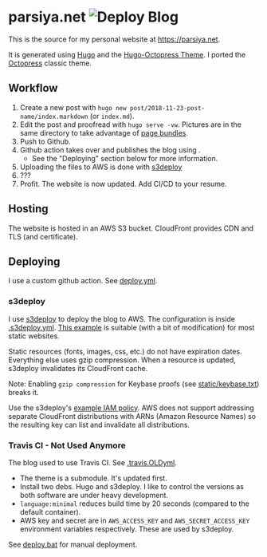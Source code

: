 # parsiya.net ![Deploy Blog](https://github.com/parsiya/parsiya.net/workflows/Deploy%20Blog/badge.svg)
This is the source for my personal website at https://parsiya.net.

It is generated using [Hugo](https://gohugo.io/) and the [Hugo-Octopress Theme](https://github./parsiya/hugo-octopress). I ported the [Octopress](https://github.com/octopress/octopress) classic theme.

## Workflow

1. Create a new post with `hugo new post/2018-11-23-post-name/index.markdown` (or `index.md`).
2. Edit the post and proofread with `hugo serve -vw`. Pictures are in the same directory to take advantage of [page bundles](https://gohugo.io/content-management/page-bundles/).
3. Push to Github.
4. Github action takes over and publishes the blog using .
    * See the "Deploying" section below for more information.
5. Uploading the files to AWS is done with [s3deploy](https://github.com/bep/s3deploy)
6. ???
7. Profit. The website is now updated. Add CI/CD to your resume.

## Hosting
The website is hosted in an AWS S3 bucket. CloudFront provides CDN and TLS (and certificate).

## Deploying
I use a custom github action. See [deploy.yml](..github/workflows/deploy.yml).

### s3deploy
I use [s3deploy](https://github.com/bep/s3deploy) to deploy the blog to AWS. The configuration is inside [.s3deploy.yml](.s3deploy.yml). [This example](https://github.com/bep/s3deploy#advanced-configuration) is suitable (with a bit of modification) for most static websites.

Static resources (fonts, images, css, etc.) do not have expiration dates. Everything else uses gzip compression. When a resource is updated, s3deploy invalidates its CloudFront cache.

Note: Enabling `gzip compression` for Keybase proofs (see [static/keybase.txt](static/keybase.txt)) breaks it.

Use the s3deploy's [example IAM policy](https://github.com/bep/s3deploy#cloudfront-cdn-cache-invalidation). AWS does not support addressing separate CloudFront distributions with ARNs (Amazon Resource Names) so the resulting key can list and invalidate all distributions.

### Travis CI - Not Used Anymore
The blog used to use Travis CI. See [.travis.OLDyml](.travis.OLDyml).

* The theme is a submodule. It's updated first.
* Install two debs. Hugo and s3deploy. I like to control the versions as both software are under heavy development.
* `language:minimal` reduces build time by 20 seconds (compared to the default container).
* AWS key and secret are in `AWS_ACCESS_KEY` and `AWS_SECRET_ACCESS_KEY` environment variables respectively. These are used by s3deploy.

See [deploy.bat](deploy.bat) for manual deployment.
